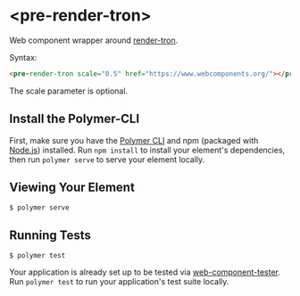 # \<pre-render-tron\>

Web component wrapper around [render-tron](https://render-tron.appspot.com/).

Syntax:

```html
<pre-render-tron scale="0.5" href="https://www.webcomponents.org/"></pre-render-tron>
```

The scale parameter is optional.

<!--
```
<custom-element-demo>
  <template>
    <div>
      <h3>Basic pre-render-tron demo</h3>
      <script src="https://unpkg.com/@webcomponents/webcomponentsjs/webcomponents-loader.js"></script>
      <script type="module" src="https://unpkg.com/pre-render-tron@0.0.3/pre-render-tron.js?module"></script>
      <pre-render-tron scale="0.8" href="https://www.webcomponents.org/"></pre-render-tron>
    </div>
    </template>
</custom-element-demo>
```
-->

## Install the Polymer-CLI

First, make sure you have the [Polymer CLI](https://www.npmjs.com/package/polymer-cli) and npm (packaged with [Node.js](https://nodejs.org)) installed. Run `npm install` to install your element's dependencies, then run `polymer serve` to serve your element locally.

## Viewing Your Element

```
$ polymer serve
```

## Running Tests

```
$ polymer test
```

Your application is already set up to be tested via [web-component-tester](https://github.com/Polymer/web-component-tester). Run `polymer test` to run your application's test suite locally.
